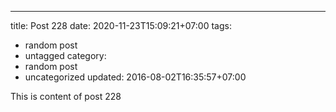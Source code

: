 ---
title: Post 228
date: 2020-11-23T15:09:21+07:00
tags:
  - random post
  - untagged
category:
  - random post
  - uncategorized
updated: 2016-08-02T16:35:57+07:00

This is content of post 228